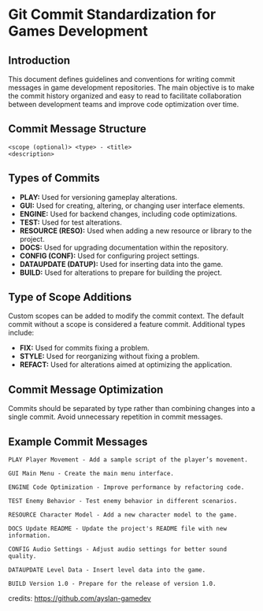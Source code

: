 Git Commit Standardization for Games Development
================================================

Introduction
------------

This document defines guidelines and conventions for writing commit messages in game development repositories. The main objective is to make the commit history organized and easy to read to facilitate collaboration between development teams and improve code optimization over time.

Commit Message Structure
------------------------

    <scope (optional)> <type> - <title>
    <description>
  

Types of Commits
----------------

*   **PLAY:** Used for versioning gameplay alterations.
*   **GUI:** Used for creating, altering, or changing user interface elements.
*   **ENGINE:** Used for backend changes, including code optimizations.
*   **TEST:** Used for test alterations.
*   **RESOURCE (RESO):** Used when adding a new resource or library to the project.
*   **DOCS:** Used for upgrading documentation within the repository.
*   **CONFIG (CONF):** Used for configuring project settings.
*   **DATAUPDATE (DATUP):** Used for inserting data into the game.
*   **BUILD:** Used for alterations to prepare for building the project.

Type of Scope Additions
-----------------------

Custom scopes can be added to modify the commit context. The default commit without a scope is considered a feature commit. Additional types include:

*   **FIX:** Used for commits fixing a problem.
*   **STYLE:** Used for reorganizing without fixing a problem.
*   **REFACT:** Used for alterations aimed at optimizing the application.

Commit Message Optimization
---------------------------

Commits should be separated by type rather than combining changes into a single commit. Avoid unnecessary repetition in commit messages.

Example Commit Messages
-----------------------

    PLAY Player Movement - Add a sample script of the player’s movement.

    GUI Main Menu - Create the main menu interface.

    ENGINE Code Optimization - Improve performance by refactoring code.

    TEST Enemy Behavior - Test enemy behavior in different scenarios.

    RESOURCE Character Model - Add a new character model to the game.

    DOCS Update README - Update the project's README file with new information.

    CONFIG Audio Settings - Adjust audio settings for better sound quality.

    DATAUPDATE Level Data - Insert level data into the game.

    BUILD Version 1.0 - Prepare for the release of version 1.0.



credits: https://github.com/ayslan-gamedev
